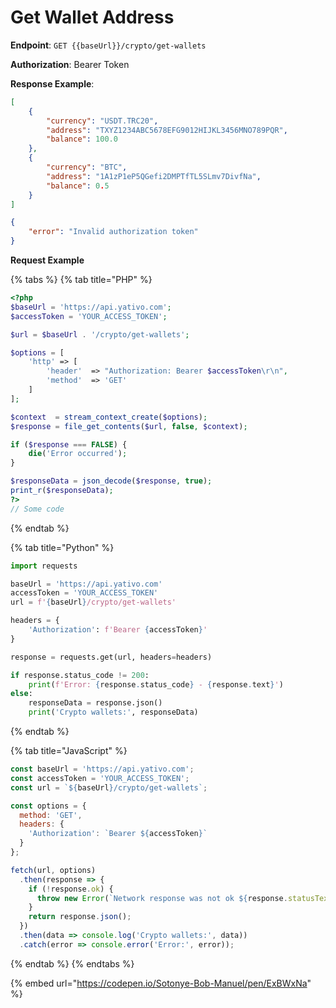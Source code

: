 # Get Wallet Address

**Endpoint**: `GET {{baseUrl}}/crypto/get-wallets`

**Authorization**: Bearer Token

**Response Example**:

```json
[
    {
        "currency": "USDT.TRC20",
        "address": "TXYZ1234ABC5678EFG9012HIJKL3456MNO789PQR",
        "balance": 100.0
    },
    {
        "currency": "BTC",
        "address": "1A1zP1eP5QGefi2DMPTfTL5SLmv7DivfNa",
        "balance": 0.5
    }
]
```

```json
{
    "error": "Invalid authorization token"
}
```



**Request Example**

{% tabs %}
{% tab title="PHP" %}
```php
<?php
$baseUrl = 'https://api.yativo.com';
$accessToken = 'YOUR_ACCESS_TOKEN';

$url = $baseUrl . '/crypto/get-wallets';

$options = [
    'http' => [
        'header'  => "Authorization: Bearer $accessToken\r\n",
        'method'  => 'GET'
    ]
];

$context  = stream_context_create($options);
$response = file_get_contents($url, false, $context);

if ($response === FALSE) {
    die('Error occurred');
}

$responseData = json_decode($response, true);
print_r($responseData);
?>
// Some code
```
{% endtab %}

{% tab title="Python" %}
```python
import requests

baseUrl = 'https://api.yativo.com'
accessToken = 'YOUR_ACCESS_TOKEN'
url = f'{baseUrl}/crypto/get-wallets'

headers = {
    'Authorization': f'Bearer {accessToken}'
}

response = requests.get(url, headers=headers)

if response.status_code != 200:
    print(f'Error: {response.status_code} - {response.text}')
else:
    responseData = response.json()
    print('Crypto wallets:', responseData)

```
{% endtab %}

{% tab title="JavaScript" %}
```javascript
const baseUrl = 'https://api.yativo.com';
const accessToken = 'YOUR_ACCESS_TOKEN';
const url = `${baseUrl}/crypto/get-wallets`;

const options = {
  method: 'GET',
  headers: {
    'Authorization': `Bearer ${accessToken}`
  }
};

fetch(url, options)
  .then(response => {
    if (!response.ok) {
      throw new Error(`Network response was not ok ${response.statusText}`);
    }
    return response.json();
  })
  .then(data => console.log('Crypto wallets:', data))
  .catch(error => console.error('Error:', error));

```
{% endtab %}
{% endtabs %}

{% embed url="https://codepen.io/Sotonye-Bob-Manuel/pen/ExBWxNa" %}

